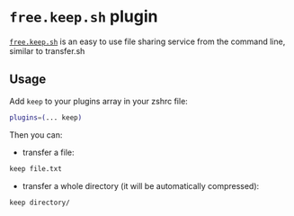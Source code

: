 # `free.keep.sh` plugin

[`free.keep.sh`](https://free.keep.sh) is an easy to use file sharing service from the command line, similar to transfer.sh

## Usage

Add `keep` to your plugins array in your zshrc file:
```zsh
plugins=(... keep)
```

Then you can:

- transfer a file:

```zsh
keep file.txt
```

- transfer a whole directory (it will be automatically compressed):

```zsh
keep directory/
```

